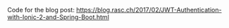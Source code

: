 Code for the blog post: https://blog.rasc.ch/2017/02/JWT-Authentication-with-Ionic-2-and-Spring-Boot.html
